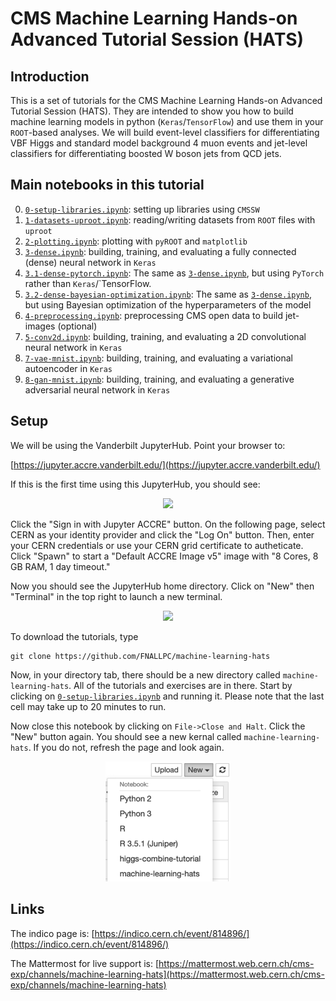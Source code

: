 # CMS Machine Learning Hands-on Advanced Tutorial Session (HATS)

## Introduction

This is a set of tutorials for the CMS Machine Learning Hands-on Advanced Tutorial Session (HATS). They are intended to show you how to build machine learning models in python (`Keras`/`TensorFlow`) and use them in your `ROOT`-based analyses. We will build event-level classifiers for differentiating VBF Higgs and standard model background 4 muon events and jet-level classifiers for differentiating boosted W boson jets from QCD jets.

## Main notebooks in this tutorial

 0. [`0-setup-libraries.ipynb`](0-setup-libraries.ipynb): setting up libraries using `CMSSW`
 1. [`1-datasets-uproot.ipynb`](1-datasets-uproot.ipynb): reading/writing datasets from `ROOT` files with `uproot`
 2. [`2-plotting.ipynb`](2-plotting.ipynb): plotting with `pyROOT` and `matplotlib`
 3. [`3-dense.ipynb`](3-dense.ipynb): building, training, and evaluating a fully connected (dense) neural network in `Keras`
 4. [`3.1-dense-pytorch.ipynb`](3.1-dense-pytorch.ipynb): The same as [`3-dense.ipynb`](3-dense.ipynb), but using `PyTorch` rather than `Keras`/`TensorFlow.
 5. [`3.2-dense-bayesian-optimization.ipynb`](3.2-dense-bayesian-optimization.ipynb): The same as [`3-dense.ipynb`](3-dense.ipynb), but using Bayesian optimization of the hyperparameters of the model
 6. [`4-preprocessing.ipynb`](4-preprocessing.ipynb): preprocessing CMS open data to build jet-images (optional)
 7. [`5-conv2d.ipynb`](5-conv2d.ipynb): building, training, and evaluating a 2D convolutional neural network in `Keras`
 8. [`7-vae-mnist.ipynb`](8-gan-mnist.ipynb): building, training, and evaluating a variational autoencoder in `Keras`
 9. [`8-gan-mnist.ipynb`](8-gan-mnist.ipynb): building, training, and evaluating a generative adversarial neural network in `Keras`

## Setup

We will be using the Vanderbilt JupyterHub. Point your browser to:

[https://jupyter.accre.vanderbilt.edu/](https://jupyter.accre.vanderbilt.edu/)

If this is the first time using this JupyterHub, you should see:

<p align="center">
  <img src="vanderbilt.png" width="500"/>
</p>

Click the "Sign in with Jupyter ACCRE" button. On the following page, select CERN as your identity provider and click the "Log On" button. Then, enter your CERN credentials or use your CERN grid certificate to autheticate. Click "Spawn" to start a "Default ACCRE Image v5" image with "8 Cores, 8 GB RAM, 1 day timeout."

Now you should see the JupyterHub home directory. Click on "New" then "Terminal" in the top right to launch a new terminal. 

<p align="center">
  <img src="new_terminal.png" width="200"/>
</p>

To download the tutorials, type

```
git clone https://github.com/FNALLPC/machine-learning-hats
```

Now, in your directory tab, there should be a new directory called `machine-learning-hats`. All of the tutorials and exercises are in there. Start by clicking on [`0-setup-libraries.ipynb`](0-setup-libraries.ipynb) and running it. Please note that the last cell may take up to 20 minutes to run.

Now close this notebook by clicking on `File->Close and Halt`. Click the "New" button again. You should see a new kernal called `machine-learning-hats`. If you do not, refresh the page and look again.

<p align="center">
  <img src="new_mlhats.png" width="200"/>
</p>

## Links

The indico page is: [https://indico.cern.ch/event/814896/](https://indico.cern.ch/event/814896/)

The Mattermost for live support is: [https://mattermost.web.cern.ch/cms-exp/channels/machine-learning-hats](https://mattermost.web.cern.ch/cms-exp/channels/machine-learning-hats)

